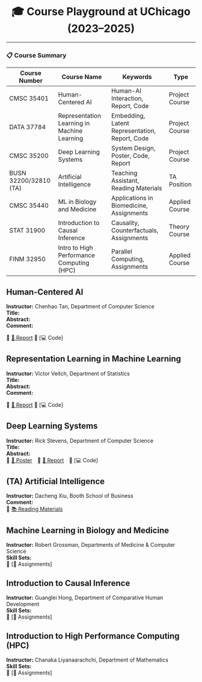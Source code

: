 <h1 align="center">🎓 Course Playground at UChicago (2023–2025)</h1>

---

### 📋 Course Summary

| Course Number         | Course Name                                 | Keywords                                      | Type                 |
|-----------------------|---------------------------------------------|-----------------------------------------------|----------------------|
| CMSC 35401            | Human-Centered AI                           | Human-AI Interaction, Report, Code             | Project Course       |
| DATA 37784            | Representation Learning in Machine Learning| Embedding, Latent Representation, Report, Code| Project Course       |
| CMSC 35200            | Deep Learning Systems                       | System Design, Poster, Code, Report            | Project Course       |
| BUSN 32200/32810 (TA) | Artificial Intelligence                     | Teaching Assistant, Reading Materials          | TA Position          |
| CMSC 35440            | ML in Biology and Medicine                  | Applications in Biomedicine, Assignments       | Applied Course       |
| STAT 31900            | Introduction to Causal Inference            | Causality, Counterfactuals, Assignments        | Theory Course        |
| FINM 32950            | Intro to High Performance Computing (HPC)   | Parallel Computing, Assignments                | Applied Course       |


## Human-Centered AI  
**Instructor:** Chenhao Tan, Department of Computer Science  
**Title:**  
**Abstract:**  
**Comment:**

🔗 [📄 Report](https://github.com/YuyangJ0/UChicago-Playground/blob/main/CMSC_35401/CMSC_35401_Final_report.pdf) 🔗 [💻 Code] 



## Representation Learning in Machine Learning  
**Instructor:** Victor Veitch, Department of Statistics  
**Title:**  
**Abstract:**  
**Comment:**

🔗 [📄 Report](https://github.com/YuyangJ0/UChicago-Playground/blob/main/DATA_37784/report.pdf) 🔗 [💻 Code] 



## Deep Learning Systems  
**Instructor:** Rick Stevens, Department of Computer Science  
**Title:**  
**Abstract:**  
🔗 [🩻 Poster](https://github.com/YuyangJ0/UChicago-Playground/blob/main/CMSC_35200/poster_24x36.pdf) 🔗 [📄 Report](https://github.com/YuyangJ0/UChicago-Playground/blob/main/CMSC_35200/Evaluator_report_20241212.pdf) 🔗 [💻 Code]



## (TA) Artificial Intelligence  
**Instructor:** Dacheng Xiu, Booth School of Business  
**Comment:**  
🔗 [📚 Reading Materials](https://github.com/YuyangJ0/UChicago-Playground/tree/main/BUSN_32200)



## Machine Learning in Biology and Medicine  
**Instructor:** Robert Grossman, Departments of Medicine & Computer Science  
**Skill Sets:**  
🔗 [📝 Assignments]


## Introduction to Causal Inference  
**Instructor:** Guanglei Hong, Department of Comparative Human Development  
**Skill Sets:**  
🔗 [📝 Assignments]


## Introduction to High Performance Computing (HPC)  
**Instructor:** Chanaka Liyanaarachchi, Department of Mathematics  
**Skill Sets:**  
🔗 [📝 Assignments]
